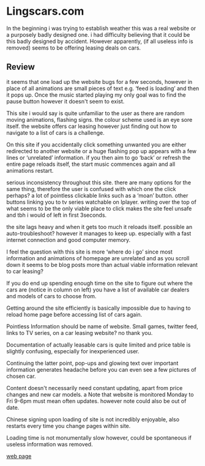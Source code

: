 # Lingscars.com 

In the beginning i was trying to establish weather this was a real website or a purposely badly designed one. i had difficulty believing that it could be this badly designed by accident. However apparently, (if all useless info is removed) seems to be offering leasing deals on cars.
## Review 
it seems that one load up the website bugs for a few seconds, however in place of all animations are small pieces of text e.g. ‘feed is loading’ and then it pops up. Once the music started playing my only goal was to find the pause button however it doesn't seem to exist. 

This site i would say is quite unfamiliar to the user as there are random moving animations, flashing signs. the colour scheme used is an eye sore itself. the website offers car leasing however just finding out how to navigate to a list of cars is a challenge. 

On this site if you accidentally click something unwanted you are either redirected to another website or a huge flashing pop up appears with a few lines or ‘unrelated’ information. if you then aim to go ‘back’ or refresh the entire page reloads itself, the start music commences again and all animations restart. 

serious inconsistency throughout this site. there are many options for the same thing, therefore the user is confused with which one the click perhaps? a lot of pointless clickable links such as a ‘moan’ button. other buttons linking you to tv series watchable on Iplayer. writing over the top of what seems to be the only viable place to click makes the site feel unsafe and tbh i would of left in first 3seconds.

the site lags heavy and when it gets too much it reloads itself. possible an auto-troubleshoot? however it manages to keep up. especially with a fast internet connection and good computer memory.

I feel the question with this site is more ‘where do i go’ since most information and animations of homepage are unrelated and as you scroll down it seems to be blog posts more than actual viable information relevant to car leasing?

If you do end up spending enough time on the site to figure out where the cars are (notice in column on left) you have a list of available car dealers and models of cars to choose from.

Getting around the site efficiently is basically impossible due to having to reload home page before accessing list of cars again.

Pointless Information should be name of website. Small games, twitter feed, links to TV series, on a car leasing website? no thank you.

Documentation of actually leasable cars is quite limited and price table is slightly confusing, especially for inexperienced user. 

Continuing the latter point, pop-ups and glowing text over important information generates headache before you can even see a few pictures of chosen car. 

Content doesn't necessarily need constant updating, apart from price changes and new car models. a Note that website is monitored Monday to Fri 9-6pm must mean often updates. however note could also be out of date. 

Chinese signing upon loading of site is not incredibly enjoyable, also restarts every time you change pages within site. 

Loading time is not monumentally slow however, could be spontaneous if useless information was removed. 

[web page](http://www.valuablecontent.co.uk/wp-content/uploads/2014/02/Screen-shot-2014-02-02-at-21.07.26.png)